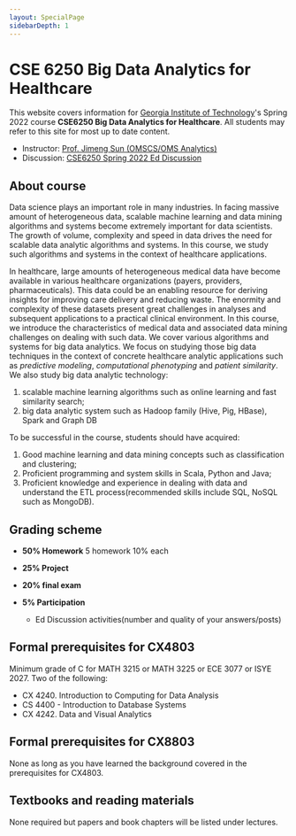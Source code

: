 ```yaml
---
layout: SpecialPage
sidebarDepth: 1
---
```

# CSE 6250 Big Data Analytics for Healthcare

<div class="main-explain-area jumbotron">

This website covers information for [Georgia Institute of Technology](//www.gatech.edu)'s Spring 2022 course **CSE6250 Big Data Analytics for Healthcare**.  All students may refer to this site for most up to date content.

+ Instructor: [Prof. Jimeng Sun (OMSCS/OMS Analytics)](//sunlab.org)
+ Discussion: [CSE6250 Spring 2022 Ed Discussion](https://edstem.org/us/courses/15974/discussion/)

</div>

## About course

Data science plays an important role in many industries. In facing massive amount of heterogeneous data, scalable machine learning and data mining algorithms and systems become extremely important for data scientists. The growth of volume, complexity and speed in data drives the need for scalable data analytic algorithms and systems. In this course, we study such algorithms and systems in the context of healthcare applications.

In healthcare, large amounts of heterogeneous medical data have become available in various healthcare organizations (payers, providers, pharmaceuticals). This data could be an enabling resource for deriving insights for improving care delivery and reducing waste. The enormity and complexity of these datasets present great challenges in analyses and subsequent applications to a practical clinical environment. In this course, we  introduce the characteristics of medical data and associated data mining challenges on dealing with such data. We cover various algorithms and systems for big data analytics. We focus on studying those big data techniques in the context of concrete healthcare analytic applications such as _predictive modeling_, _computational phenotyping_ and _patient similarity_. We also study big data analytic technology:

1. scalable machine learning algorithms such as online learning and fast similarity search;
2. big data analytic system such as Hadoop family (Hive, Pig, HBase), Spark and Graph DB

To be successful in the course, students should have acquired:

1. Good machine learning and data mining concepts such as classification and clustering;
2. Proficient programming and system skills in Scala, Python and Java;
3. Proficient knowledge and experience in dealing with data and understand the ETL process(recommended skills include SQL, NoSQL such as MongoDB).

## Grading scheme

- **50% Homework**
  5 homework 10% each

- **25% Project**
  <!-- - 3%  proposal
  - 7% paper draft
  - 5% final presentation
  - 10% final paper
  - Note: Penalty will be reflected due to inactive team contribution -->
- **20% final exam**  

- **5%  Participation**
  - Ed Discussion activities(number and quality of your answers/posts)

## Formal prerequisites for CX4803

Minimum grade of C for
MATH 3215 or MATH 3225 or ECE 3077 or ISYE 2027. Two of the following:

- CX 4240. Introduction to Computing for Data Analysis
- CS 4400 - Introduction to Database Systems
- CX 4242. Data and Visual Analytics

## Formal prerequisites for CX8803

None as long as you have learned the background covered in the prerequisites for CX4803.

## Textbooks and reading materials

None required but papers and book chapters will be listed under lectures.
